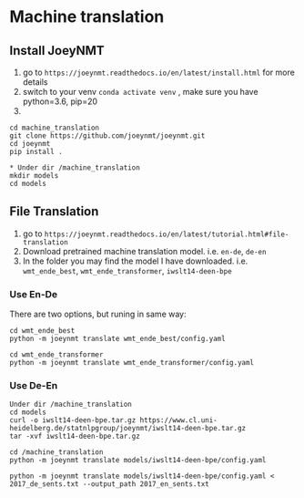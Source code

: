 # Machine translation

## Install JoeyNMT
1. go to `https://joeynmt.readthedocs.io/en/latest/install.html` for more details
2. switch to your venv `conda activate venv` , make sure you have python=3.6, pip=20
3. 
```
cd machine_translation
git clone https://github.com/joeynmt/joeynmt.git
cd joeynmt
pip install .

* Under dir /machine_translation
mkdir models
cd models
```

## File Translation
1. go to `https://joeynmt.readthedocs.io/en/latest/tutorial.html#file-translation`
2. Download pretrained machine translation model. i.e. `en-de`, `de-en`
3. In the folder you may find the model I have downloaded. i.e. `wmt_ende_best`, `wmt_ende_transformer`, `iwslt14-deen-bpe`

### Use En-De
There are two options, but runing in same way:
```
cd wmt_ende_best
python -m joeynmt translate wmt_ende_best/config.yaml
```
 
```
cd wmt_ende_transformer
python -m joeynmt translate wmt_ende_transformer/config.yaml
```

### Use De-En
```
Under dir /machine_translation
cd models
curl -o iwslt14-deen-bpe.tar.gz https://www.cl.uni-heidelberg.de/statnlpgroup/joeynmt/iwslt14-deen-bpe.tar.gz
tar -xvf iwslt14-deen-bpe.tar.gz

cd /machine_translation
python -m joeynmt translate models/iwslt14-deen-bpe/config.yaml

python -m joeynmt translate models/iwslt14-deen-bpe/config.yaml < 2017_de_sents.txt --output_path 2017_en_sents.txt
```
